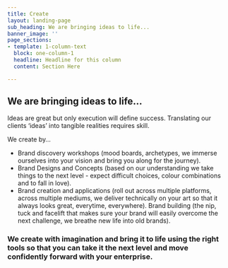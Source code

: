 ```yaml
---
title: Create
layout: landing-page
sub_heading: We are bringing ideas to life...
banner_image: ''
page_sections:
- template: 1-column-text
  block: one-column-1
  headline: Headline for this column
  content: Section Here

---
```

## We are bringing ideas to life...

Ideas are great but only execution will define success. Translating our clients ‘ideas’ into tangible realities requires skill.

We create by…

* Brand discovery workshops (mood boards, archetypes, we immerse ourselves into your vision and bring you along for the journey).
* Brand Designs and Concepts (based on our understanding we take things to the next level - expect difficult choices, colour combinations and to fall in love).
* Brand creation and applications (roll out across multiple platforms, across multiple mediums, we deliver technically on your art so that it always looks great, everytime, everywhere). Brand building (the nip, tuck and facelift that makes sure your brand will easily overcome the next challenge, we breathe new life into old brands).

### We create with imagination and bring it to life using the right tools so that you can take it the next level and move confidently forward with your enterprise.